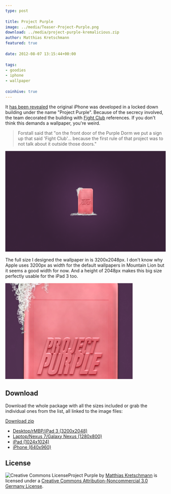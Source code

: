 ```yaml
---
type: post

title: Project Purple
image: ../media/Teaser-Project-Purple.png
download: ../media/project-purple-kremalicious.zip
author: Matthias Kretschmann
featured: true

date: 2012-08-07 13:15:44+00:00

tags:
- goodies
- iphone
- wallpaper

coinhive: true
---
```


It [has been revealed](http://www.theverge.com/2012/8/3/3218846/schiller-forstall-fight-club-day-three-apple-samsung-trial/in/2971889) the original iPhone was developed in a locked down building under the name "Project Purple". Because of the secrecy involved, the team decorated the building with [Fight Club](http://www.imdb.com/title/tt0137523/) references. If you don't think this demands a wallpaper, you're weird.

<!-- more -->

> Forstall said that "on the front door of the Purple Dorm we put a sign up that said 'Fight Club'... because the first rule of that project was to not talk about it outside those doors."

![](../media/project-purple-nexus-kremalicious.png)

The full size I designed the wallpaper in is 3200x2048px. I don't know why Apple uses 3200px as width for the default wallpapers in Mountain Lion but it seems a good width for now. And a height of 2048px makes this big size perfectly usable for the iPad 3 too.

![](../media/Project-Purple-Dribbble.png)

## Download

Download the whole package with all the sizes included or grab the individual ones from the list, all linked to the image files:

<p class="content-download">
    <a class="icon-download" href="../media/project-purple-kremalicious.zip">Download <span> zip</span></a>
</p>

  * [Desktop/rMBP/iPad 3 (3200x2048)](../media/project-purple-kremalicious.png)
  * [Laptop/Nexus 7/Galaxy Nexus (1280x800)](../media/project-purple-nexus-kremalicious.png)
  * [iPad (1024x1024)](../media/project-purple-ipad-kremalicious.png)
  * [iPhone (640x960)](../media/project-purple-iphone4-kremalicious.png)

## License

![Creative Commons License](https://i.creativecommons.org/l/by-nc/3.0/de/88x31.png)Project Purple by [Matthias Kretschmann](http://kremalicious.com) is licensed under a [Creative Commons Attribution-Noncommercial 3.0 Germany License](http://creativecommons.org/licenses/by-nc/3.0/de/).
